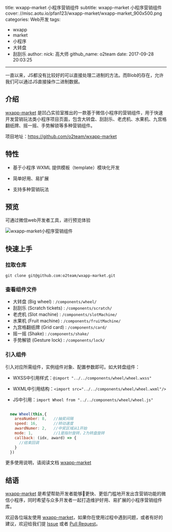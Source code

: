 title: wxapp-market 小程序营销组件
subtitle: wxapp-market 小程序营销组件
cover: //misc.aotu.io/pfan123/wxapp-market/wxapp-market_900x500.png
categories: Web开发
tags:
  - wxapp
  - market
  - 小程序
  - 大转盘
  - 刮刮乐
author:
  nick: 高大师
  github_name: o2team
date: 2017-09-28 20:03:25
---

<!-- more -->

一直以来，JS都没有比较好的可以直接处理二进制的方法。而Blob的存在，允许我们可以通过JS直接操作二进制数据。

## 介绍

[wxapp-market](https://github.com/o2team/wxapp-market) 是凹凸实验室推出的一款基于微信小程序的营销组件，用于快速开发营销玩法类小程序项目页面，包含大转盘、刮刮乐、老虎机、水果机、九宫格翻纸牌、摇一摇、手势解锁等多种营销组件。

项目地址：https://github.com/o2team/wxapp-market

## 特性

- 基于小程序 WXML 提供模板（template）模块化开发

- 简单好用、易扩展

- 支持多种营销玩法

## 预览

可通过微信web开发者工具，进行预览体验

![wxapp-market小程序营销组件](http://img.pfan123.com/wx_market_0.gif)


## 快速上手

### 拉取仓库

```
git clone git@github.com:o2team/wxapp-market.git
```

### 查看组件文件

- 大转盘 (Big wheel) : `/components/wheel/`
- 刮刮乐 (Scratch tickets) : `/components/scratch/`
- 老虎机 (Slot machine) : `/components/slotMachine/`
- 水果机 (Fruit machine) : `/components/fruitMachine/`
- 九宫格翻纸牌 (Grid card) : `/components/card/`
- 摇一摇 (Shake) : `/components/shake/`
- 手势解锁 (Gesture lock) : `/components/lock/`

### 引入组件

引入对应所需组件，实例组件对象、配置参数即可。如大转盘组件：

- WXSS中引用样式：`@import "../../components/wheel/wheel.wxss"`

- WXML中引用结构：`<import src="../../components/wheel/wheel.wxml"/>`

- JS中引用：`import Wheel from "../../components/wheel/wheel.js"`

```js
  
  new Wheel(this,{
    areaNumber: 8,   //抽奖间隔
    speed: 16,       //转动速度
    awardNumer: 2,   //中奖区域从1开始
    mode: 1,         //1是指针旋转，2为转盘旋转
    callback: (idx, award) => {
      //结束回调   
    }
  })
```

更多使用说明，请阅读文档 [wxapp-market](https://github.com/o2team/wxapp-market)

## 结语

[wxapp-market](https://github.com/o2team/wxapp-market) 是希望帮助开发者能够更快、更低门槛地开发出含营销功能的微信小程序，同时希望与众多开发者一起打造维护好用、易扩展的小程序营销组件库。

欢迎各位端友使用 [wxapp-market](https://github.com/o2team/wxapp-market)，如果你在使用过程中遇到问题，或者有好的建议，欢迎给我们提 [Issue](https://github.com/o2team/wxapp-market/issues) 或者 [Pull Request](https://github.com/o2team/wxapp-market/pulls)。


